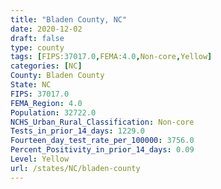 ```yaml
---
title: "Bladen County, NC"
date: 2020-12-02
draft: false
type: county
tags: [FIPS:37017.0,FEMA:4.0,Non-core,Yellow]
categories: [NC]
County: Bladen County
State: NC
FIPS: 37017.0
FEMA_Region: 4.0
Population: 32722.0
NCHS_Urban_Rural_Classification: Non-core
Tests_in_prior_14_days: 1229.0
Fourteen_day_test_rate_per_100000: 3756.0
Percent_Positivity_in_prior_14_days: 0.09
Level: Yellow
url: /states/NC/bladen-county
---
```



